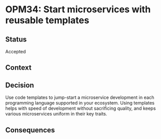 # OPM34: Start microservices with reusable templates

## Status
Accepted

## Context

## Decision
Use code templates to jump-start a microservice development in each
programming language supported in your ecosystem. Using templates helps
with speed of development without sacrificing quality, and keeps various
microservices uniform in their key traits.

## Consequences